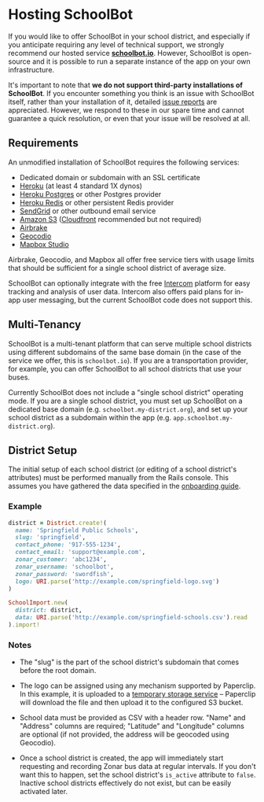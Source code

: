 # Hosting SchoolBot

If you would like to offer SchoolBot in your school district, and especially if
you anticipate requiring any level of technical support, we strongly recommend
our hosted service **[schoolbot.io](https://schoolbot.io)**. However, SchoolBot
is open-source and it is possible to run a separate instance of the app on your
own infrastructure.

It's important to note that **we do not support third-party installations of
SchoolBot**. If you encounter something you think is an issue with SchoolBot
itself, rather than your installation of it, detailed [issue reports][issues]
are appreciated. However, we respond to these in our spare time and cannot
guarantee a quick resolution, or even that your issue will be resolved at all.

[issues]: https://github.com/Vermonster/schoolbot/issues

## Requirements

An unmodified installation of SchoolBot requires the following services:

* Dedicated domain or subdomain with an SSL certificate
* [Heroku][heroku] (at least 4 standard 1X dynos)
* [Heroku Postgres][postgres] or other Postgres provider
* [Heroku Redis][redis] or other persistent Redis provider
* [SendGrid][sendgrid] or other outbound email service
* [Amazon S3][s3] ([Cloudfront][cloudfront] recommended but not required)
* [Airbrake](https://airbrake.io/)
* [Geocodio](http://geocod.io/)
* [Mapbox Studio](https://www.mapbox.com/mapbox-studio/)

Airbrake, Geocodio, and Mapbox all offer free service tiers with usage limits
that should be sufficient for a single school district of average size.

SchoolBot can optionally integrate with the free [Intercom][intercom] platform
for easy tracking and analysis of user data. Intercom also offers paid plans for
in-app user messaging, but the current SchoolBot code does not support this.

[heroku]: https://heroku.com
[postgres]: https://www.heroku.com/postgres
[redis]: https://elements.heroku.com/addons/heroku-redis
[s3]: https://aws.amazon.com/s3/
[cloudfront]: https://aws.amazon.com/cloudfront/
[sendgrid]: https://sendgrid.com/
[intercom]: https://www.intercom.io/

## Multi-Tenancy

SchoolBot is a multi-tenant platform that can serve multiple school districts
using different subdomains of the same base domain (in the case of the service
we offer, this is `schoolbot.io`). If you are a transportation provider, for
example, you can offer SchoolBot to all school districts that use your buses.

Currently SchoolBot does not include a "single school district" operating mode.
If you are a single school district, you must set up SchoolBot on a dedicated
base domain (e.g. `schoolbot.my-district.org`), and set up your school district
as a subdomain within the app (e.g. `app.schoolbot.my-district.org`).

## District Setup

The initial setup of each school district (or editing of a school district's
attributes) must be performed manually from the Rails console. This assumes you
have gathered the data specified in the [onboarding guide](onboarding.md).

### Example

```ruby
district = District.create!(
  name: 'Springfield Public Schools',
  slug: 'springfield',
  contact_phone: '917-555-1234',
  contact_email: 'support@example.com',
  zonar_customer: 'abc1234',
  zonar_username: 'schoolbot',
  zonar_password: 'swordfish',
  logo: URI.parse('http://example.com/springfield-logo.svg')
)

SchoolImport.new(
  district: district,
  data: URI.parse('http://example.com/springfield-schools.csv').read
).import!
```

### Notes

* The "slug" is the part of the school district's subdomain that comes before
  the root domain.

* The logo can be assigned using any mechanism supported by Paperclip. In this
  example, it is uploaded to a [temporary storage service][storage] – Paperclip
  will download the file and then upload it to the configured S3 bucket.

* School data must be provided as CSV with a header row. "Name" and "Address"
  columns are required; "Latitude" and "Longitude" columns are optional (if not
  provided, the address will be geocoded using Geocodio).

* Once a school district is created, the app will immediately start requesting
  and recording Zonar bus data at regular intervals. If you don't want this to
  happen, set the school district's `is_active` attribute to `false`. Inactive
  school districts effectively do not exist, but can be easily activated later.

[storage]: https://www.google.com/search?q=temporary+file+upload

